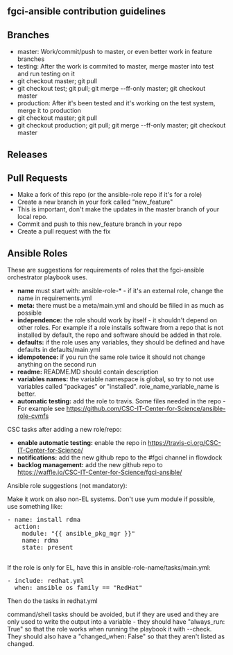 fgci-ansible contribution guidelines
-------------------------

Branches
--------

 - master: Work/commit/push to master, or even better work in feature branches
 - testing: After the work is commited to master, merge master into test and run testing on it
  - git checkout master; git pull
  - git checkout test; git pull; git merge --ff-only master; git checkout master
 - production: After it's been tested and it's working on the test system, merge it to production
  - git checkout master; git pull
  - git checkout production; git pull; git merge --ff-only master; git checkout master

Releases
--------



Pull Requests
-------------

 - Make a fork of this repo (or the ansible-role repo if it's for a role)
 - Create a new branch in your fork called "new_feature"
  - This is important, don't make the updates in the master branch of your local repo.
 - Commit and push to this new_feature branch in your repo
 - Create a pull request with the fix

Ansible Roles
-------------

These are suggestions for requirements of roles that the fgci-ansible orchestrator playbook uses.

 - **name** must start with: ansible-role-* - if it's an external role, change the name in requirements.yml
 - **meta:** there must be a meta/main.yml and should be filled in as much as possible
 - **independence:** the role should work by itself - it shouldn't depend on other roles. For example if a role installs software from a repo that is not installed by default, the repo and software should be added in that role.
 - **defaults:** if the role uses any variables, they should be defined and have defaults in defaults/main.yml
 - **idempotence:** if you run the same role twice it should not change anything on the second run
 - **readme:**  README.MD should contain description
 - **variables names:**  the variable namespace is global, so try to not use variables called "packages" or "installed". role_name_variable_name is better.
 - **automatic testing:** add the role to travis. Some files needed in the repo - For example see https://github.com/CSC-IT-Center-for-Science/ansible-role-cvmfs

CSC tasks after adding a new role/repo:
 - **enable automatic testing:** enable the repo in https://travis-ci.org/CSC-IT-Center-for-Science/
 - **notifications:** add the new github repo to the #fgci channel in flowdock
 - **backlog management:** add the new github repo to https://waffle.io/CSC-IT-Center-for-Science/fgci-ansible/

Ansible role suggestions (not mandatory):

Make it work on also non-EL systems. Don't use yum module if possible, use something like:

<pre>
- name: install rdma
  action: 
    module: "{{ ansible_pkg_mgr }}" 
    name: rdma 
    state: present
 </pre>

If the role is only for EL, have this in ansible-role-name/tasks/main.yml:

<pre>
- include: redhat.yml
  when: ansible_os_family == "RedHat"
</pre> 

Then do the tasks in redhat.yml 

command/shell tasks should be avoided, but if they are used and they are only used to write the output into a variable - they should have "always_run: True" so that the role works when running the playbook it with --check. They should also have a "changed_when: False" so that they aren't listed as changed. 


